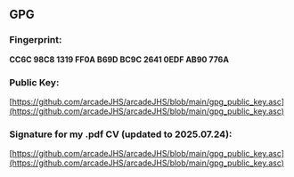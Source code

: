## GPG

### Fingerprint:  
**CC6C 98C8 1319 FF0A B69D BC9C 2641 0EDF AB90 776A**

### Public Key:  
[https://github.com/arcadeJHS/arcadeJHS/blob/main/gpg_public_key.asc](https://github.com/arcadeJHS/arcadeJHS/blob/main/gpg_public_key.asc)

### Signature for my .pdf CV (updated to 2025.07.24):  
[https://github.com/arcadeJHS/arcadeJHS/blob/main/gpg_public_key.asc](https://github.com/arcadeJHS/arcadeJHS/blob/main/gpg_public_key.asc)
